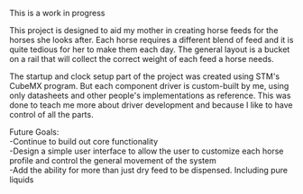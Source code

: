 This is a work in progress

This project is designed to aid my mother in creating horse feeds for the horses she looks after. Each horse requires a different blend of feed and it is quite tedious for her to make them each day. 
The general layout is a bucket on a rail that will collect the correct weight of each feed a horse needs. 

The startup and clock setup part of the project was created using STM's CubeMX program. But each component driver is custom-built by me, using only datasheets and other people's implementations as reference. This was done to teach me more about driver development and because I like to have control of all the parts.

Future Goals:  
-Continue to build out core functionality  
-Design a simple user interface to allow the user to customize each horse profile and control the general movement of the system  
-Add the ability for more than just dry feed to be dispensed. Including pure liquids  
